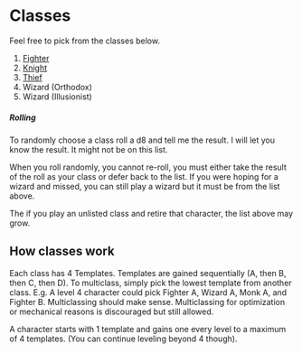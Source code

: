 # Classes

Feel free to pick from the classes below. 

1. [Fighter](fighter.md)
2. [Knight](knight.md)
3. [Thief](thief.md)
4. Wizard (Orthodox)
5. Wizard (Illusionist)

##### Rolling

To randomly choose a class roll a d8 and tell me the result. 
I will let you know the result. It might not be on this list.

When you roll randomly, you cannot re-roll, you must either take the result of
the roll as your class or defer back to the list. If you were hoping for a
wizard and missed, you can still play a wizard but it must be from the list
above.

The if you play an unlisted class and retire that character, 
the list above may grow. 

## How classes work

Each class has 4 Templates. Templates are gained sequentially
(A, then B, then C, then D). To multiclass, simply pick the lowest
template from another class. E.g. A level 4 character could pick
Fighter A, Wizard A, Monk A, and Fighter B.
Multiclassing should make sense. Multiclassing for optimization
or mechanical reasons is discouraged but still allowed. 

A character starts with 1 template and gains one every level to a maximum of 4
templates. (You can continue leveling beyond 4 though).
